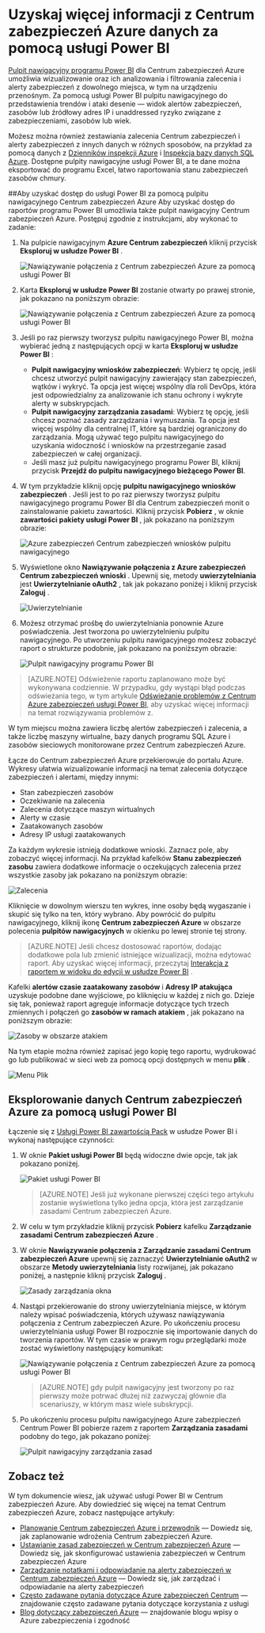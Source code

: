 <properties
   pageTitle="Uzyskaj więcej informacji z Centrum zabezpieczeń Azure danych za pomocą usługi Power BI | Microsoft Azure"
   description="Pakiet zawartości Azure zabezpieczeń Centrum Power BI ułatwia znajdowanie alertów zabezpieczeń, zalecenia, zaatakowany zasobów i trendy, opartych na zestaw danych utworzony dla raportowaniem."
   services="security-center"
   documentationCenter="na"
   authors="YuriDio"
   manager="swadhwa"
   editor=""/>

<tags
   ms.service="security-center"
   ms.devlang="na"
   ms.topic="hero-article"
   ms.tgt_pltfrm="na"
   ms.workload="na"
   ms.date="09/22/2016"
   ms.author="yurid"/>

# <a name="get-insights-from-azure-security-center-data-with-power-bi"></a>Uzyskaj więcej informacji z Centrum zabezpieczeń Azure danych za pomocą usługi Power BI
[Pulpit nawigacyjny programu Power BI](http://aka.ms/azure-security-center-power-bi) dla Centrum zabezpieczeń Azure umożliwia wizualizowanie oraz ich analizowania i filtrowania zalecenia i alerty zabezpieczeń z dowolnego miejsca, w tym na urządzeniu przenośnym. Za pomocą usługi Power BI pulpitu nawigacyjnego do przedstawienia trendów i ataki desenie — widok alertów zabezpieczeń, zasobów lub źródłowy adres IP i unaddressed ryzyko związane z zabezpieczeniami, zasobów lub wiek. 

Możesz można również zestawiania zalecenia Centrum zabezpieczeń i alerty zabezpieczeń z innych danych w różnych sposobów, na przykład za pomocą danych z [Dzienników inspekcji Azure](https://powerbi.microsoft.com/blog/monitor-azure-audit-logs-with-power-bi/) i [Inspekcja bazy danych SQL Azure](https://powerbi.microsoft.com/blog/monitor-your-azure-sql-database-auditing-activity-with-power-bi/). Dostępne pulpity nawigacyjne usługi Power BI, a te dane można eksportować do programu Excel, łatwo raportowania stanu zabezpieczeń zasobów chmury.

##<a name="using-azure-security-center-dashboard-to-access-power-bi"></a>Aby uzyskać dostęp do usługi Power BI za pomocą pulpitu nawigacyjnego Centrum zabezpieczeń Azure
Aby uzyskać dostęp do raportów programu Power BI umożliwia także pulpit nawigacyjny Centrum zabezpieczeń Azure. Postępuj zgodnie z instrukcjami, aby wykonać to zadanie: 

1. Na pulpicie nawigacyjnym **Azure Centrum zabezpieczeń** kliknij przycisk **Eksploruj w usłudze Power BI** .

    ![Nawiązywanie połączenia z Centrum zabezpieczeń Azure za pomocą usługi Power BI](./media/security-center-powerbi/security-center-powerbi-fig1-new10.png) 

2. Karta **Eksploruj w usłudze Power BI** zostanie otwarty po prawej stronie, jak pokazano na poniższym obrazie:

    ![Nawiązywanie połączenia z Centrum zabezpieczeń Azure za pomocą usługi Power BI](./media/security-center-powerbi/security-center-powerbi-fig1-new2.png)

3. Jeśli po raz pierwszy tworzysz pulpitu nawigacyjnego Power BI, można wybierać jedną z następujących opcji w karta **Eksploruj w usłudze Power BI** : 

    - **Pulpit nawigacyjny wniosków zabezpieczeń**: Wybierz tę opcję, jeśli chcesz utworzyć pulpit nawigacyjny zawierający stan zabezpieczeń, wątków i wykryć. Ta opcja jest więcej wspólny dla roli DevOps, która jest odpowiedzialny za analizowanie ich stanu ochrony i wykryte alerty w subskrypcjach.
    - **Pulpit nawigacyjny zarządzania zasadami**: Wybierz tę opcję, jeśli chcesz poznać zasady zarządzania i wymuszania.  Ta opcja jest więcej wspólny dla centralnej IT, które są bardziej ograniczony do zarządzania. Mogą używać tego pulpitu nawigacyjnego do uzyskania widoczność i wniosków na przestrzeganie zasad zabezpieczeń w całej organizacji.
    - Jeśli masz już pulpitu nawigacyjnego programu Power BI, kliknij przycisk **Przejdź do pulpitu nawigacyjnego bieżącego Power BI**.

4. W tym przykładzie kliknij opcję **pulpitu nawigacyjnego wniosków zabezpieczeń** . Jeśli jest to po raz pierwszy tworzysz pulpitu nawigacyjnego programu Power BI dla Centrum zabezpieczeń monit o zainstalowanie pakietu zawartości. Kliknij przycisk **Pobierz** , w oknie **zawartości pakiety usługi Power BI** , jak pokazano na poniższym obrazie:

    ![Azure zabezpieczeń Centrum zabezpieczeń wniosków pulpitu nawigacyjnego](./media/security-center-powerbi/security-center-powerbi-fig1-new3.png)

5. Wyświetlone okno **Nawiązywanie połączenia z Azure zabezpieczeń Centrum zabezpieczeń wnioski** . Upewnij się, metody **uwierzytelniania** jest **Uwierzytelnianie oAuth2** , tak jak pokazano poniżej i kliknij przycisk **Zaloguj** .
    
    ![Uwierzytelnianie](./media/security-center-powerbi/security-center-powerbi-fig1-new4.png)

6. Możesz otrzymać prośbę do uwierzytelniania ponownie Azure poświadczenia. Jest tworzona po uwierzytelnieniu pulpitu nawigacyjnego. Po utworzeniu pulpitu nawigacyjnego możesz zobaczyć raport o strukturze podobnie, jak pokazano na poniższym obrazie:

    ![Pulpit nawigacyjny programu Power BI](./media/security-center-powerbi/security-center-powerbi-fig1-new5.png)


> [AZURE.NOTE] Odświeżenie raportu zaplanowano może być wykonywana codziennie. W przypadku, gdy wystąpi błąd podczas odświeżania tego, w tym artykule [Odświeżanie problemów z Centrum Azure zabezpieczeń usługi Power BI](https://blogs.msdn.microsoft.com/azuresecurity/2016/04/07/azure-security-center-power-bi-refresh-fails/), aby uzyskać więcej informacji na temat rozwiązywania problemów z.

W tym miejscu można zawiera liczbę alertów zabezpieczeń i zalecenia, a także liczbę maszyny wirtualne, bazy danych programu SQL Azure i zasobów sieciowych monitorowane przez Centrum zabezpieczeń Azure.

Łącze do Centrum zabezpieczeń Azure przekierowuje do portalu Azure. Wykresy ułatwia wizualizowanie informacji na temat zalecenia dotyczące zabezpieczeń i alertami, między innymi:

- Stan zabezpieczeń zasobów
- Oczekiwanie na zalecenia
- Zalecenia dotyczące maszyn wirtualnych
- Alerty w czasie
- Zaatakowanych zasobów
- Adresy IP usługi zaatakowanych

Za każdym wykresie istnieją dodatkowe wnioski. Zaznacz pole, aby zobaczyć więcej informacji. Na przykład kafelków **Stanu zabezpieczeń zasobu** zawiera dodatkowe informacje o oczekujących zalecenia przez wszystkie zasoby jak pokazano na poniższym obrazie:

![Zalecenia](./media/security-center-powerbi/security-center-powerbi-fig1-new6.png)

Kliknięcie w dowolnym wierszu ten wykres, inne osoby będą wygaszanie i skupić się tylko na ten, który wybrano. Aby powrócić do pulpitu nawigacyjnego, kliknij ikonę **Centrum zabezpieczeń Azure** w obszarze polecenia **pulpitów nawigacyjnych** w okienku po lewej stronie tej strony.

> [AZURE.NOTE] Jeśli chcesz dostosować raportów, dodając dodatkowe pola lub zmienić istniejące wizualizacji, można edytować raport. Aby uzyskać więcej informacji, przeczytaj [Interakcja z raportem w widoku do edycji w usłudze Power BI](https://powerbi.microsoft.com/documentation/powerbi-service-interact-with-a-report-in-editing-view/) .

Kafelki **alertów czasie zaatakowany zasobów** i **Adresy IP atakująca** uzyskuje podobne dane wyjściowe, po kliknięciu w każdej z nich go. Dzieje się tak, ponieważ raport agreguje informacje dotyczące tych trzech zmiennych i połączeń go **zasobów w ramach atakiem** , jak pokazano na poniższym obrazie:

![Zasoby w obszarze atakiem](./media/security-center-powerbi/security-center-powerbi-fig1-new7.png)

Na tym etapie można również zapisać jego kopię tego raportu, wydrukować go lub publikować w sieci web za pomocą opcji dostępnych w menu **plik** .

![Menu Plik](./media/security-center-powerbi/security-center-powerbi-fig8.png)

## <a name="exploring-your-azure-security-center-data-with-power-bi-services"></a>Eksplorowanie danych Centrum zabezpieczeń Azure za pomocą usługi Power BI

Łączenie się z [Usługi Power BI zawartością Pack](https://msit.powerbi.com/groups/me/getdata/services) w usłudze Power BI i wykonaj następujące czynności:

1. W oknie **Pakiet usługi Power BI** będą widoczne dwie opcje, tak jak pokazano poniżej.

    ![Pakiet usługi Power BI](./media/security-center-powerbi/security-center-powerbi-fig1-new.png)

    >[AZURE.NOTE] Jeśli już wykonane pierwszej części tego artykułu zostanie wyświetlona tylko jedna opcja, która jest zarządzanie zasadami Centrum zabezpieczeń Azure.

2. W celu w tym przykładzie kliknij przycisk **Pobierz** kafelku **Zarządzanie zasadami Centrum zabezpieczeń Azure** .

3. W oknie **Nawiązywanie połączenia z Zarządzanie zasadami Centrum zabezpieczeń Azure** upewnij się zaznaczyć **Uwierzytelnianie oAuth2** w obszarze **Metody uwierzytelniania** listy rozwijanej, jak pokazano poniżej, a następnie kliknij przycisk **Zaloguj** .

    ![Zasady zarządzania okna](./media/security-center-powerbi/security-center-powerbi-fig1-new8.png)

4. Nastąpi przekierowanie do strony uwierzytelniania miejsce, w którym należy wpisać poświadczenia, których używasz nawiązywania połączenia z Centrum zabezpieczeń Azure. Po ukończeniu procesu uwierzytelniania usługi Power BI rozpocznie się importowanie danych do tworzenia raportów. W tym czasie w prawym rogu przeglądarki może zostać wyświetlony następujący komunikat:

    ![Nawiązywanie połączenia z Centrum zabezpieczeń Azure za pomocą usługi Power BI](./media/security-center-powerbi/security-center-powerbi-fig4.png)

    >[AZURE.NOTE] gdy pulpit nawigacyjny jest tworzony po raz pierwszy może potrwać dłużej niż zazwyczaj głównie dla scenariuszy, w którym masz wiele subskrypcji. 

5. Po ukończeniu procesu pulpitu nawigacyjnego Azure zabezpieczeń Centrum Power BI pobierze razem z raportem **Zarządzania zasadami** podobny do tego, jak pokazano poniżej:

    ![Pulpit nawigacyjny zarządzania zasad](./media/security-center-powerbi/security-center-powerbi-fig1-new9.png)

## <a name="see-also"></a>Zobacz też
W tym dokumencie wiesz, jak używać usługi Power BI w Centrum zabezpieczeń Azure. Aby dowiedzieć się więcej na temat Centrum zabezpieczeń Azure, zobacz następujące artykuły:

- [Planowanie Centrum zabezpieczeń Azure i przewodnik](security-center-planning-and-operations-guide.md) — Dowiedz się, jak zaplanowanie wdrożenia Centrum zabezpieczeń Azure.
- [Ustawianie zasad zabezpieczeń w Centrum zabezpieczeń Azure](security-center-policies.md) — Dowiedz się, jak skonfigurować ustawienia zabezpieczeń w Centrum zabezpieczeń Azure
- [Zarządzanie notatkami i odpowiadanie na alerty zabezpieczeń w Centrum zabezpieczeń Azure](security-center-managing-and-responding-alerts.md) — Dowiedz się, jak zarządzać i odpowiadanie na alerty zabezpieczeń
- [Często zadawane pytania dotyczące Azure zabezpieczeń Centrum](security-center-faq.md) — znajdowanie często zadawane pytania dotyczące korzystania z usługi
- [Blog dotyczący zabezpieczeń Azure](http://blogs.msdn.com/b/azuresecurity/) — znajdowanie blogu wpisy o Azure zabezpieczenia i zgodność
